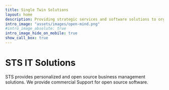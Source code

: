 ```yaml
---
title: Single Twin Solutions
layout: home
description: Providing strategic services and software solutions to organizations to help with their business and technology initiatives.
intro_image: "assets/images/open-mind.png"
#intro_image_absolute: true
intro_image_hide_on_mobile: true
show_call_box: true
---
```


# STS IT Solutions
STS provides personalized and open source business management solutions.
We provide commercial Support for open source software.